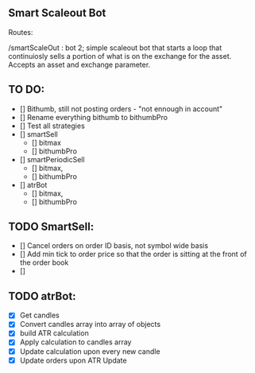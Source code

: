 ## Smart Scaleout Bot

Routes:

/smartScaleOut : bot 2; simple scaleout bot that starts a loop that continuiosly sells a portion of what is on the exchange for the asset. Accepts an asset and exchange parameter.


## TO DO:

 - [] Bithumb, still not posting orders - "not ennough in account"
 - [] Rename everything bithumb to bithumbPro
 - [] Test all strategies
  - [] smartSell
    - [] bitmax
    - [] bithumbPro
  - [] smartPeriodicSell
    - [] bitmax,
    - [] bithumbPro
  - [] atrBot
    - [] bitmax,
    - [] bithumbPro

## TODO SmartSell:

- [] Cancel orders on order ID basis, not symbol wide basis
- [] Add min tick to order price so that the order is sitting at the front of the order book
- [] 

## TODO atrBot:

- [x] Get candles
- [x] Convert candles array into array of objects
- [x] build ATR calculation
- [x] Apply calculation to candles array
- [x] Update calculation upon every new candle
- [x] Update orders upon ATR Update